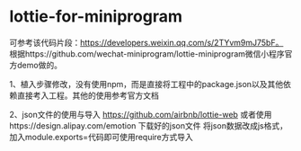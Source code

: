 # lottie-for-miniprogram
可参考该代码片段：https://developers.weixin.qq.com/s/2TYvm9mJ75bF。
根据https://github.com/wechat-miniprogram/lottie-miniprogram微信小程序官方demo做的。


1、植入步骤修改，没有使用npm，而是直接将工程中的package.json以及其他依赖直接考入工程。其他的使用参考官方文档


2、json文件的使用与导入
https://github.com/airbnb/lottie-web
或者使用https://design.alipay.com/emotion
下载好的json文件
将json数据改成js格式，加入module.exports=代码即可使用require方式导入
